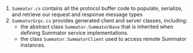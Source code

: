 
1. `Summator.cs` contains all the protocol buffer code to populate, serialize, and retrieve our request and response message types
2. `SummatorGrpc.cs` provides generated client and server classes, including:
    - the abstract class `Summator.SummatorBase` that is inherited when defining Summator service implementations.
    - the class `Summator.SummatorClient` used to access remote Summator instances.
